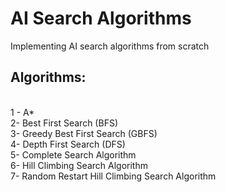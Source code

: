 # AI Search Algorithms
Implementing AI search algorithms from scratch
## Algorithms:
<br>1 - A*
<br>2- Best First Search (BFS)
<br>3- Greedy Best First Search (GBFS)
<br>4- Depth First Search (DFS)
<br>5- Complete Search Algorithm
<br>6- Hill Climbing Search Algorithm
<br>7- Random Restart Hill Climbing Search Algorithm
